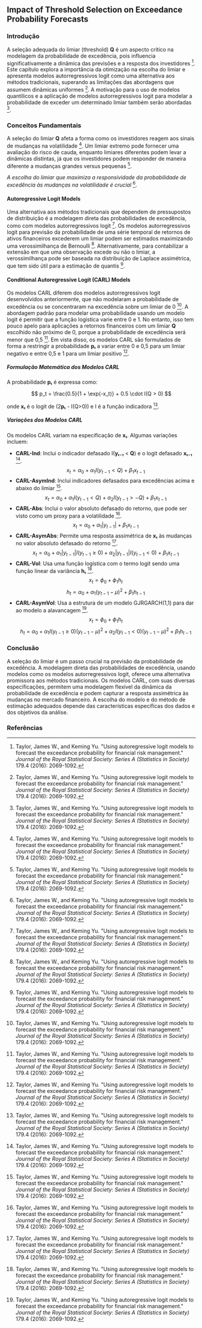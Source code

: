 ## Impact of Threshold Selection on Exceedance Probability Forecasts

### Introdução
A seleção adequada do limiar (threshold) **Q** é um aspecto crítico na modelagem da probabilidade de excedência, pois influencia significativamente a dinâmica das previsões e a resposta dos investidores [^2]. Este capítulo explora a importância da otimização na escolha do limiar e apresenta modelos autorregressivos logit como uma alternativa aos métodos tradicionais, superando as limitações das abordagens que assumem dinâmicas uniformes [^1]. A motivação para o uso de modelos quantílicos e a aplicação de modelos autorregressivos logit para modelar a probabilidade de exceder um determinado limiar também serão abordadas [^1].

### Conceitos Fundamentais
A seleção do limiar **Q** afeta a forma como os investidores reagem aos sinais de mudanças na volatilidade [^2]. Um limiar extremo pode fornecer uma avaliação do risco de cauda, enquanto limiares diferentes podem levar a dinâmicas distintas, já que os investidores podem responder de maneira diferente a mudanças grandes versus pequenas [^2].

*A escolha do limiar que maximiza a responsividade da probabilidade de excedência às mudanças na volatilidade é crucial* [^2].

#### Autoregressive Logit Models
Uma alternativa aos métodos tradicionais que dependem de pressupostos de distribuição é a modelagem direta das probabilidades de excedência, como com modelos autorregressivos logit [^1]. Os modelos autorregressivos logit para previsão da probabilidade de uma série temporal de retornos de ativos financeiros excederem um limiar podem ser estimados maximizando uma verossimilhança de Bernoulli [^1]. Alternativamente, para contabilizar a extensão em que uma observação excede ou não o limiar, a verossimilhança pode ser baseada na distribuição de Laplace assimétrica, que tem sido útil para a estimação de quantis [^1].

#### Conditional Autoregressive Logit (CARL) Models
Os modelos CARL diferem dos modelos autorregressivos logit desenvolvidos anteriormente, que não modelaram a probabilidade de excedência ou se concentraram na excedência sobre um limiar de 0 [^4]. A abordagem padrão para modelar uma probabilidade usando um modelo logit é permitir que a função logística varie entre 0 e 1. No entanto, isso tem pouco apelo para aplicações a retornos financeiros com um limiar **Q** escolhido não próximo de 0, porque a probabilidade de excedência será menor que 0,5 [^4]. Em vista disso, os modelos CARL são formulados de forma a restringir a probabilidade **pₜ** a variar entre 0 e 0,5 para um limiar negativo e entre 0,5 e 1 para um limiar positivo [^4].

##### Formulação Matemática dos Modelos CARL
A probabilidade **pₜ** é expressa como:

$$
p_t = \frac{0.5}{1 + \exp(-x_t)} + 0.5 \cdot I(Q > 0)
$$

onde **xₜ** é o logit de (2**pₜ** - I(Q>0)) e I é a função indicadora [^5].

##### Variações dos Modelos CARL
Os modelos CARL variam na especificação de **xₜ**. Algumas variações incluem:
*   **CARL-Ind**: Inclui o indicador defasado I(**yₜ₋₁** < **Q**) e o logit defasado **xₜ₋₁** [^5].
$$
x_t = \alpha_0 + \alpha_1 I(y_{t-1} < Q) + \beta_1 x_{t-1}
$$
*   **CARL-AsymInd**: Inclui indicadores defasados para excedências acima e abaixo do limiar [^5].
$$
x_t = \alpha_0 + \alpha_1 I(y_{t-1} < Q) + \alpha_2 I(y_{t-1} > -Q) + \beta_1 x_{t-1}
$$
*   **CARL-Abs**: Inclui o valor absoluto defasado do retorno, que pode ser visto como um proxy para a volatilidade [^5].
$$
x_t = \alpha_0 + \alpha_1 |y_{t-1}| + \beta_1 x_{t-1}
$$
*   **CARL-AsymAbs**: Permite uma resposta assimétrica de **xₜ** às mudanças no valor absoluto defasado do retorno [^5].
$$
x_t = \alpha_0 + \alpha_1 |y_{t-1}| I(y_{t-1} \geq 0) + \alpha_2 |y_{t-1}| I(y_{t-1} < 0) + \beta_1 x_{t-1}
$$
*   **CARL-Vol**: Usa uma função logística com o termo logit sendo uma função linear da variância **hₜ** [^6].
$$
x_t = \phi_0 + \phi_1 h_t
$$
$$
h_t = \alpha_0 + \alpha_1 (y_{t-1} - \mu)^2 + \beta_1 h_{t-1}
$$
*   **CARL-AsymVol**: Usa a estrutura de um modelo GJRGARCH(1,1) para dar ao modelo a alavancagem [^6].
$$
x_t = \phi_0 + \phi_1 h_t
$$
$$
h_t = \alpha_0 + \alpha_1 I(y_{t-1} \geq 0) (y_{t-1} - \mu)^2 + \alpha_2 I(y_{t-1} < 0) (y_{t-1} - \mu)^2 + \beta_1 h_{t-1}
$$

### Conclusão
A seleção do limiar é um passo crucial na previsão da probabilidade de excedência. A modelagem direta das probabilidades de excedência, usando modelos como os modelos autorregressivos logit, oferece uma alternativa promissora aos métodos tradicionais. Os modelos CARL, com suas diversas especificações, permitem uma modelagem flexível da dinâmica da probabilidade de excedência e podem capturar a resposta assimétrica às mudanças no mercado financeiro. A escolha do modelo e do método de estimação adequados depende das características específicas dos dados e dos objetivos da análise.

### Referências
[^1]: Taylor, James W., and Keming Yu. "Using autoregressive logit models to forecast the exceedance probability for financial risk management." *Journal of the Royal Statistical Society: Series A (Statistics in Society)* 179.4 (2016): 2069-1092.
[^2]: Taylor, James W., and Keming Yu. "Using autoregressive logit models to forecast the exceedance probability for financial risk management." *Journal of the Royal Statistical Society: Series A (Statistics in Society)* 179.4 (2016): 2069-1092.
[^4]: Taylor, James W., and Keming Yu. "Using autoregressive logit models to forecast the exceedance probability for financial risk management." *Journal of the Royal Statistical Society: Series A (Statistics in Society)* 179.4 (2016): 2069-1092.
[^5]: Taylor, James W., and Keming Yu. "Using autoregressive logit models to forecast the exceedance probability for financial risk management." *Journal of the Royal Statistical Society: Series A (Statistics in Society)* 179.4 (2016): 2069-1092.
[^6]: Taylor, James W., and Keming Yu. "Using autoregressive logit models to forecast the exceedance probability for financial risk management." *Journal of the Royal Statistical Society: Series A (Statistics in Society)* 179.4 (2016): 2069-1092.
<!-- END -->